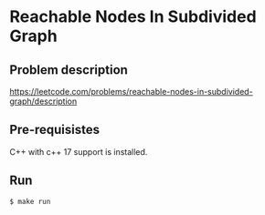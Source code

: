 # Reachable Nodes In Subdivided Graph

## Problem description
https://leetcode.com/problems/reachable-nodes-in-subdivided-graph/description

## Pre-requisistes
C++ with c++ 17 support is installed.

## Run

```
$ make run
```